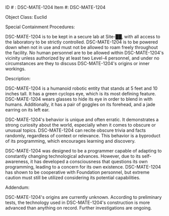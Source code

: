 ID # : DSC-MATE-1204
Item #: DSC-MATE-1204

Object Class: Euclid

Special Containment Procedures:

DSC-MATE-1204 is to be kept in a secure lab at Site-██, with all access to the laboratory to be strictly controlled. DSC-MATE-1204 is to be powered down when not in use and must not be allowed to roam freely throughout the facility. No human personnel are to be allowed within DSC-MATE-1204's vicinity unless authorized by at least two Level-4 personnel, and under no circumstances are they to discuss DSC-MATE-1204's origins or inner workings.

Description:

DSC-MATE-1204 is a humanoid robotic entity that stands at 5 feet and 10 inches tall. It has a green cyclops eye, which is its most defining feature. DSC-MATE-1204 wears glasses to hide its eye in order to blend in with humans. Additionally, it has a pair of goggles on its forehead, and a jade earring on its left ear.

DSC-MATE-1204's behavior is unique and often erratic. It demonstrates a strong curiosity about the world, especially when it comes to obscure or unusual topics. DSC-MATE-1204 can recite obscure trivia and facts randomly, regardless of context or relevance. This behavior is a byproduct of its programming, which encourages learning and discovery.

DSC-MATE-1204 was designed to be a programmer capable of adapting to constantly changing technological advances. However, due to its self-awareness, it has developed a consciousness that questions its own programming, leading to a concern for its own existence. DSC-MATE-1204 has shown to be cooperative with Foundation personnel, but extreme caution must still be utilized considering its potential capabilities.

Addendum:

DSC-MATE-1204's origins are currently unknown. According to preliminary tests, the technology used in DSC-MATE-1204's construction is more advanced than anything on record. Further investigations are ongoing.